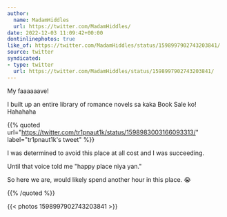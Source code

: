 ```yaml
---
author:
  name: MadamHiddles
  url: https://twitter.com/MadamHiddles/
date: 2022-12-03 11:09:42+00:00
dontinlinephotos: true
like_of: https://twitter.com/MadamHiddles/status/1598997902743203841/
source: twitter
syndicated:
- type: twitter
  url: https://twitter.com/MadamHiddles/status/1598997902743203841/
---
```


My faaaaaave!

I built up an entire library of romance novels sa kaka Book Sale ko! Hahahaha 

{{% quoted url="https://twitter.com/tr1pnaut1k/status/1598983003166093313/" label="tr1pnaut1k's tweet" %}}

I was determined to avoid this place at all cost and I was succeeding.



Until that voice told me "happy place niya yan."



So here we are, would likely spend another hour in this place. 😭 

{{% /quoted %}}

{{< photos 1598997902743203841 >}}